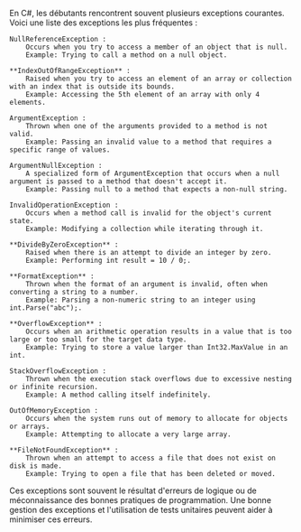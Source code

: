 En C#, les débutants rencontrent souvent plusieurs exceptions courantes. Voici une liste des exceptions les plus fréquentes :

    NullReferenceException :
        Occurs when you try to access a member of an object that is null.
        Example: Trying to call a method on a null object.

    **IndexOutOfRangeException** :
        Raised when you try to access an element of an array or collection with an index that is outside its bounds.
        Example: Accessing the 5th element of an array with only 4 elements.

    ArgumentException :
        Thrown when one of the arguments provided to a method is not valid.
        Example: Passing an invalid value to a method that requires a specific range of values.

    ArgumentNullException :
        A specialized form of ArgumentException that occurs when a null argument is passed to a method that doesn't accept it.
        Example: Passing null to a method that expects a non-null string.

    InvalidOperationException :
        Occurs when a method call is invalid for the object's current state.
        Example: Modifying a collection while iterating through it.

    **DivideByZeroException** :
        Raised when there is an attempt to divide an integer by zero.
        Example: Performing int result = 10 / 0;.

    **FormatException** :
        Thrown when the format of an argument is invalid, often when converting a string to a number.
        Example: Parsing a non-numeric string to an integer using int.Parse("abc");.

    **OverflowException** :
        Occurs when an arithmetic operation results in a value that is too large or too small for the target data type.
        Example: Trying to store a value larger than Int32.MaxValue in an int.

    StackOverflowException :
        Thrown when the execution stack overflows due to excessive nesting or infinite recursion.
        Example: A method calling itself indefinitely.

    OutOfMemoryException :
        Occurs when the system runs out of memory to allocate for objects or arrays.
        Example: Attempting to allocate a very large array.

    **FileNotFoundException** :
        Thrown when an attempt to access a file that does not exist on disk is made.
        Example: Trying to open a file that has been deleted or moved.

Ces exceptions sont souvent le résultat d'erreurs de logique ou de méconnaissance des bonnes pratiques de programmation. Une bonne gestion des exceptions et l'utilisation de tests unitaires peuvent aider à minimiser ces erreurs.